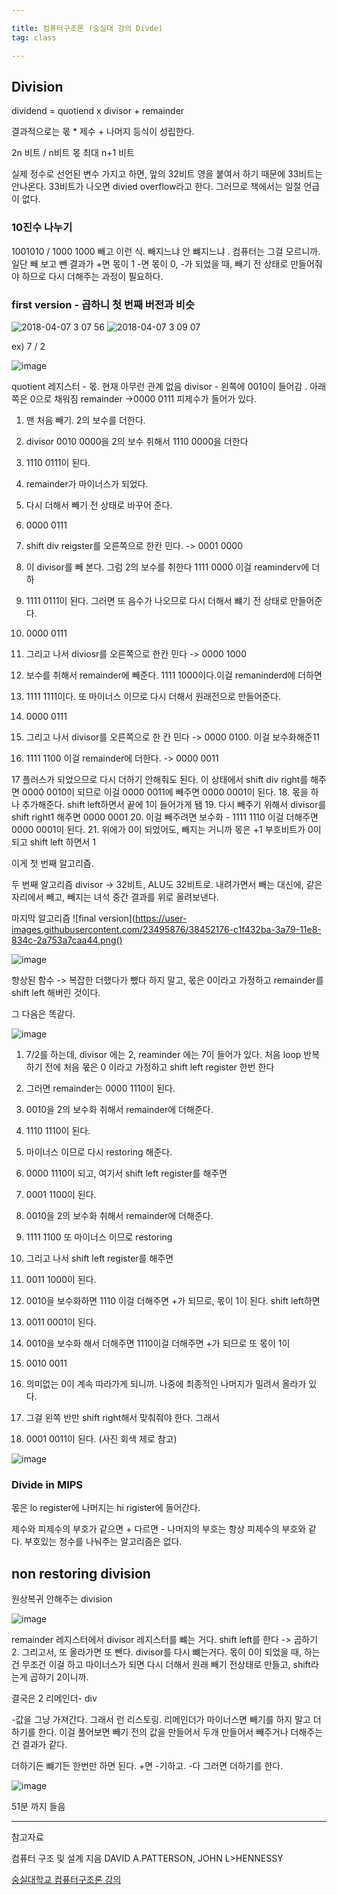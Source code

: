 ```yaml
---

title: 컴퓨터구조론 (숭실대 강의 Divde)
tag: class 

---
```


## Division

dividend = quotiend x divisor + remainder

결과적으로는 몫 * 제수 + 나머지 등식이 성립한다.

2n 비트 / n비트 몫 최대 n+1 비트

실제 정수로 선언된 변수 가지고 하면, 앞의 32비트 영을 붙여서 하기 때문에 33비트는 안나온다. 33비트가 나오면 divied overflow라고 한다.
그러므로 책에서는 일절 언급이 없다.

### 10진수 나누기

1001010 / 1000 
1000 빼고 이런 식.
빼지느냐 안 뺴지느냐 .
컴퓨터는 그걸 모르니까. 일단 빼 보고 뺀 결과가 +면 몫이 1
-면 몫이 0, -가 되었을 때, 빼기 전 상태로 만들어줘야 하므로 다시 더해주는 과정이 필요하다.

### first version - 곱하니 첫 번째 버전과 비슷

![2018-04-07 3 07 56](https://user-images.githubusercontent.com/23495876/38452014-af66b05e-3a75-11e8-9a4d-5d5773c9cd21.png)
![2018-04-07 3 09 07](https://user-images.githubusercontent.com/23495876/38452015-af92615e-3a75-11e8-9834-00a45ebe205d.png)

ex) 7 / 2

![image](https://user-images.githubusercontent.com/23495876/38452037-2086b5fe-3a76-11e8-845d-a21eca9cdc1d.png)

quotient 레지스터 - 몫. 현재 아무런 관계 없음
divisor - 왼쪽에 0010이 들어감 . 아래쪽은 0으로 채워짐
remainder ->0000 0111 피제수가 들어가 있다.

1. 맨 처음 빼기. 2의 보수를 더한다.
2. divisor 0010 0000을 2의 보수 취해서 1110 0000을 더한다
3. 1110 0111이 된다.
4. remainder가 마이너스가 되었다.
5. 다시 더해서 빼기 전 상태로 바꾸어 준다.
6. 0000 0111
7. shift div reigster를 오른쪽으로 한칸 민다. -> 0001 0000

8. 이 divisor를 빼 본다. 그럼 2의 보수를 취한다 1111 0000 이걸 reaminderv에 더하
9. 1111 0111이 된다. 그러면 또 음수가 나오므로 다시 더해서 뺴기 전 상태로 만들어준다.

10. 0000 0111
11. 그리고 나서 diviosr를 오른쪽으로 한칸 민다 -> 0000 1000
12. 보수를 취해서 remainder에 빼준다. 1111 1000이다.이걸 remaninderd에 더하면  
13. 1111 1111이다. 또 마이너스 이므로 다시 더해서 원래전으로 만들어준다.
14. 0000 0111 
15. 그리고 나서 divisor를 오른쪽으로 한 칸 민다 -> 0000 0100. 이걸 보수화해준11
16. 1111 1100 이걸 remainder에 더한다. -> 0000 0011

17  플러스가 되었으므로 다시 더하기 안해줘도 된다. 이 상태에서 shift div right를 해주면 0000 0010이 되므로 이걸 0000 0011에 빼주면
0000 0001이 된다.
18. 몫을 하나 추가해준다. shift left하면서 끝에 1이 들어가게 됌
19. 다시 빼주기 위해서 divisor를 shift right1 해주면 0000 0001
20. 이걸 빼주려면 보수화 - 1111 1110 이걸 더해주면 0000 0001이 된다.
21. 위에가 0이 되었어도, 빼지는 거니까 몫은 +1 부호비트가 0이 되고 shift left 하면서 1

이게 첫 번째 알고리즘.

두 번째 알고리즘
divisor -> 32비트, ALU도 32비트로.
내려가면서 빼는 대신에, 같은 자리에서 빼고, 빼지는 녀석 중간 결과를 위로 올려보낸다.

마지막 알고리즘
![final version](https://user-images.githubusercontent.com/23495876/38452176-c1f432ba-3a79-11e8-834c-2a753a7caa44.png()

![image](https://user-images.githubusercontent.com/23495876/38452185-ec9d021c-3a79-11e8-9a08-fd426ba66f34.png)

향상된 함수 -> 복잡한 더했다가 뺐다 하지 말고, 몫은 0이라고 가정하고 remainder를 shift left 해버린 것이다. 

그 다음은 똑같다. 


![image](https://user-images.githubusercontent.com/23495876/38452205-671341b4-3a7a-11e8-85a9-fd03c84d015b.png)

1. 7/2를 하는데, divisor 에는 2, reaminder 에는 7이 들어가 있다.
처음 loop 반복하기 전에 처음 몫은 0 이라고 가정하고 shift left register 한번 한다

2. 그러면 remainder는 0000 1110이 된다.
3. 0010을 2의 보수화 취해서 remainder에 더해준다.
4. 1110 1110이 된다. 
5. 마이너스 이므로 다시 restoring 해준다.
6. 0000 1110이 되고, 여기서 shift left register를 해주면
7. 0001 1100이 된다.
8. 0010을 2의 보수화 취해서 remainder에 더해준다.
9. 1111 1100 또 마이너스 이므로  restoring
10. 그리고 나서 shift left register를 해주면 
11. 0011 1000이 된다.
12. 0010을 보수화하면 1110 이걸 더해주면 +가 되므로, 몫이 1이 된다. shift left하면
13. 0011 0001이 된다. 
14. 0010을 보수화 해서 더해주면 1110이걸 더해주면 +가 되므로 또 몫이 1이
15. 0010 0011 
16. 의미없는 0이 계속 따라가게 되니까. 나중에 최종적인 나머지가 밀려서 올라가 있다.
17. 그걸 왼쪽 반만 shift right해서 맞춰줘야 한다. 그래서 
18. 0001 0011이 된다. (사진 회색 제로 참고)

![image](https://user-images.githubusercontent.com/23495876/38452288-06548b42-3a7c-11e8-997d-6b1f5de8cbdb.png)

### Divide in MIPS 

몫은 lo register에
나머지는 hi rigister에 들어간다.

제수와 피제수의 부호가 같으면 + 다르면 - 
나머지의 부호는 항상 피제수의 부호와 같다. 
부호있는 정수를 나눠주는 알고리즘은 없다. 

## non restoring division 
원상복귀 안해주는 division

![image](https://user-images.githubusercontent.com/23495876/38452321-dee748e6-3a7c-11e8-9908-4ba5942fa5d2.png)

remainder 레지스터에서 divisor 레지스터를 뺴는 거다.
shift left를 한다 -> 곱하기 2.
그리고서, 또 올라가면 또 뺀다. divisor를 다시 뺴는거다.
몫이 0이 되었을 때, 하는 건 무조건 이걸 하고 마이너스가 되면 다시 더해서 원래 빼기 전상태로 만들고, shift라는게 곱하기 2이니까. 

결국은 2 리메인더- div

-값을 그냥 가져간다. 그래서 런 리스토링. 
리메인더가 마이너스면 빼기를 하지 말고 더하기를 한다. 
이걸 풀어보면 빼기 전의 값을 만들어서 두개 만들어서 빼주거나 더해주는건 결과가 같다.

더하기든 뺴기든 한번만 하면 된다. 
+면 -기하고. -다 그러면 더하기를 한다.

![image](https://user-images.githubusercontent.com/23495876/38452543-3b6ead8a-3a81-11e8-8244-571bb4d9de4d.png)

51분 까지 들음






---
 
참고자료 


컴퓨터 구조 및 설계 지음 DAVID A.PATTERSON, JOHN L>HENNESSY 

[숭실대학교 컴퓨터구조론 강의](http://www.kocw.net/home/search/kemView.do?kemId=998138)